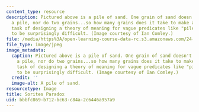 ```yaml
---
content_type: resource
description: Pictured above is a pile of sand. One grain of sand doesn't constitute
  a pile, nor do two grains...so how many grains does it take to make a pile? The
  task of designing a theory of meaning for vague predicates like "pile" has proved
  to be surprisingly difficult. (Image courtesy of Ian Comley.)
file: /media/https%3A/open-learning-course-data-rc.s3.amazonaws.com/24-729-topics-in-philosophy-of-language-vagueness-fall-2005/bbbfc869b712bc63c84a2c6446a957a9_24-729f05.jpg
file_type: image/jpeg
image_metadata:
  caption: Pictured above is a pile of sand. One grain of sand doesn't constitute
    a pile, nor do two grains...so how many grains does it take to make a pile? The
    task of designing a theory of meaning for vague predicates like "pile" has proved
    to be surprisingly difficult. (Image courtesy of Ian Comley.)
  credit: ''
  image-alt: A pile of sand.
resourcetype: Image
title: Sorites Paradox
uid: bbbfc869-b712-bc63-c84a-2c6446a957a9
---
```

